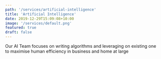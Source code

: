 ```yaml
---
path: '/services/artificial-intelligence'
title: 'Artificial Intelligence'
date: 2019-12-29T15:09:08+10:00
image: '/services/default.png'
featured: true
draft: false
---
```


Our AI Team focuses on writing algorithms and leveraging on existing one to maximise human efficiency in business and home at large
